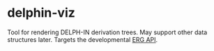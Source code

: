 # delphin-viz

Tool for rendering DELPH-IN derivation trees. May support other data structures
later. Targets the developmental [ERG API](http://moin.delph-in.net/ErgApi).
